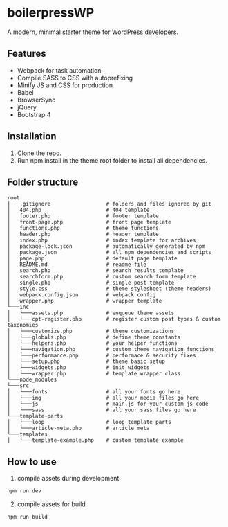 # boilerpressWP
A modern, minimal starter theme for WordPress developers.

## Features
* Webpack for task automation
* Compile SASS to CSS with autoprefixing
* Minify JS and CSS for production
* Babel
* BrowserSync
* jQuery
* Bootstrap 4

## Installation
1. Clone the repo.
2. Run npm install in the theme root folder to install all dependencies.

## Folder structure

```
root
│   .gitignore                  # folders and files ignored by git
│   404.php                     # 404 template
│   footer.php                  # footer template
│   front-page.php              # front page template
│   functions.php               # theme functions
│   header.php                  # header template
│   index.php                   # index template for archives
│   package-lock.json           # automatically generated by npm  
│   package.json                # all npm dependencies and scripts
│   page.php                    # default page template
│   README.md                   # readme file
│   search.php                  # search results template
│   searchform.php              # custom search form template
│   single.php                  # single post template
│   style.css                   # theme stylesheet (theme headers)
│   webpack.config.json         # webpack config
│   wrapper.php                 # wrapper template   
└───inc             
│   └───assets.php              # enqueue theme assets
│   └───cpt-register.php        # register custom post types & custom taxonomies
│   └───customize.php           # theme customizations
│   └───globals.php             # define theme constants
│   └───helpers.php             # your helper functions
│   └───navigation.php          # custom theme navigation functions
│   └───performance.php         # performace & security fixes
│   └───setup.php               # theme basic setup
│   └───widgets.php             # init widgets
│   └───wrapper.php             # template wrapper class
└───node_modules
└───src
│   └───fonts                   # all your fonts go here
│   └───img                     # all your media files go here
│   └───js                      # main.js for your custom js code
│   └───sass                    # all your sass files go here
└───template-parts
│   └───loop                    # loop template parts
│   └───article-meta.php        # article meta
└───templates
│   └───template-example.php    # custom template example
```

## How to use
1. compile assets during development
```javascript
npm run dev
```

2. compile assets for build
```javascript
npm run build
```